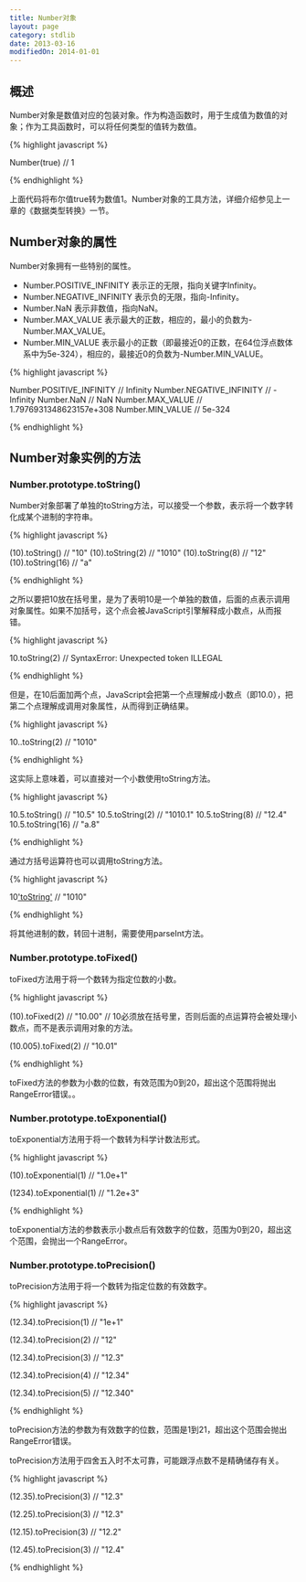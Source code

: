 ```yaml
---
title: Number对象
layout: page
category: stdlib
date: 2013-03-16
modifiedOn: 2014-01-01
---
```


## 概述

Number对象是数值对应的包装对象。作为构造函数时，用于生成值为数值的对象；作为工具函数时，可以将任何类型的值转为数值。

{% highlight javascript %}

Number(true) // 1

{% endhighlight %}

上面代码将布尔值true转为数值1。Number对象的工具方法，详细介绍参见上一章的《数据类型转换》一节。

## Number对象的属性

Number对象拥有一些特别的属性。

- Number.POSITIVE_INFINITY 表示正的无限，指向关键字Infinity。
- Number.NEGATIVE_INFINITY 表示负的无限，指向-Infinity。
- Number.NaN 表示非数值，指向NaN。
- Number.MAX_VALUE 表示最大的正数，相应的，最小的负数为-Number.MAX_VALUE。
- Number.MIN_VALUE 表示最小的正数（即最接近0的正数，在64位浮点数体系中为5e-324），相应的，最接近0的负数为-Number.MIN_VALUE。

{% highlight javascript %}

Number.POSITIVE_INFINITY // Infinity
Number.NEGATIVE_INFINITY // -Infinity
Number.NaN // NaN
Number.MAX_VALUE // 1.7976931348623157e+308
Number.MIN_VALUE // 5e-324

{% endhighlight %}

## Number对象实例的方法

### Number.prototype.toString()

Number对象部署了单独的toString方法，可以接受一个参数，表示将一个数字转化成某个进制的字符串。

{% highlight javascript %}

(10).toString() // "10"
(10).toString(2) // "1010"
(10).toString(8) // "12"
(10).toString(16) // "a"

{% endhighlight %}

之所以要把10放在括号里，是为了表明10是一个单独的数值，后面的点表示调用对象属性。如果不加括号，这个点会被JavaScript引擎解释成小数点，从而报错。

{% highlight javascript %}

10.toString(2) 
// SyntaxError: Unexpected token ILLEGAL

{% endhighlight %}

但是，在10后面加两个点，JavaScript会把第一个点理解成小数点（即10.0），把第二个点理解成调用对象属性，从而得到正确结果。

{% highlight javascript %}

10..toString(2) 
// "1010"

{% endhighlight %}

这实际上意味着，可以直接对一个小数使用toString方法。

{% highlight javascript %}

10.5.toString() // "10.5"
10.5.toString(2) // "1010.1"
10.5.toString(8) // "12.4"
10.5.toString(16) // "a.8"

{% endhighlight %}

通过方括号运算符也可以调用toString方法。

{% highlight javascript %}

10['toString'](2) // "1010"

{% endhighlight %}

将其他进制的数，转回十进制，需要使用parseInt方法。

### Number.prototype.toFixed()

toFixed方法用于将一个数转为指定位数的小数。

{% highlight javascript %}

(10).toFixed(2)
// "10.00"
// 10必须放在括号里，否则后面的点运算符会被处理小数点，而不是表示调用对象的方法。

(10.005).toFixed(2)
// "10.01" 

{% endhighlight %}

toFixed方法的参数为小数的位数，有效范围为0到20，超出这个范围将抛出RangeError错误。。

### Number.prototype.toExponential()

toExponential方法用于将一个数转为科学计数法形式。

{% highlight javascript %}

(10).toExponential(1)
// "1.0e+1"

(1234).toExponential(1)
// "1.2e+3"

{% endhighlight %}

toExponential方法的参数表示小数点后有效数字的位数，范围为0到20，超出这个范围，会抛出一个RangeError。

### Number.prototype.toPrecision()

toPrecision方法用于将一个数转为指定位数的有效数字。

{% highlight javascript %}

(12.34).toPrecision(1)
// "1e+1"

(12.34).toPrecision(2)
// "12"

(12.34).toPrecision(3)
// "12.3"

(12.34).toPrecision(4)
// "12.34"

(12.34).toPrecision(5)
// "12.340"

{% endhighlight %}

toPrecision方法的参数为有效数字的位数，范围是1到21，超出这个范围会抛出RangeError错误。

toPrecision方法用于四舍五入时不太可靠，可能跟浮点数不是精确储存有关。

{% highlight javascript %}

(12.35).toPrecision(3)
// "12.3"

(12.25).toPrecision(3)
// "12.3"

(12.15).toPrecision(3)
// "12.2"

(12.45).toPrecision(3)
// "12.4"

{% endhighlight %}
